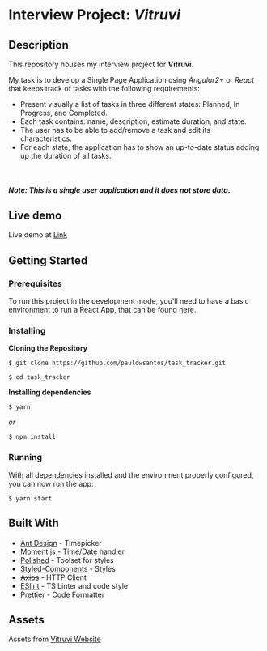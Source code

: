 # Interview Project: _Vitruvi_

## Description

This repository houses my interview project for **Vitruvi**.

My task is to develop a Single Page Application using _Angular2+_ or _React_ that keeps track of tasks with the following requirements:

- Present visually a list of tasks in three different states: Planned, In Progress, and Completed.
- Each task contains: name, description, estimate duration, and state.
- The user has to be able to add/remove a task and edit its characteristics.
- For each state, the application has to show an up-to-date status adding up the duration of all tasks.

<br>

##### Note: _This is a single user application and it does not store data._

## Live demo

Live demo at [Link](https://priceless-mirzakhani-52566b.netlify.app/)

## Getting Started

### Prerequisites

To run this project in the development mode, you'll need to have a basic environment to run a React App, that can be found [here](https://reactjs.org/docs/getting-started.html).

### Installing

**Cloning the Repository**

```
$ git clone https://github.com/paulowsantos/task_tracker.git

$ cd task_tracker
```

**Installing dependencies**

```
$ yarn
```

_or_

```
$ npm install
```

### Running

With all dependencies installed and the environment properly configured, you can now run the app:

```
$ yarn start
```

## Built With

- [Ant Design](https://ant.design/components/time-picker/) - Timepicker
- [Moment.js](https://momentjs.com/) - Time/Date handler
- [Polished](https://polished.js.org/) - Toolset for styles
- [Styled-Components](https://www.styled-components.com/) - Styles
- [~~Axios~~](https://github.com/axios/axios) - HTTP Client
- [ESlint](https://eslint.org/) - TS Linter and code style
- [Prettier](https://prettier.io/) - Code Formatter

## Assets

Assets from [Vitruvi Website](https://www.vitruvisoftware.com/)
